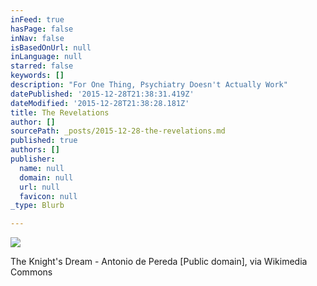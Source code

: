 ```yaml
---
inFeed: true
hasPage: false
inNav: false
isBasedOnUrl: null
inLanguage: null
starred: false
keywords: []
description: "For One Thing, Psychiatry Doesn't Actually Work"
datePublished: '2015-12-28T21:38:31.419Z'
dateModified: '2015-12-28T21:38:28.181Z'
title: The Revelations
author: []
sourcePath: _posts/2015-12-28-the-revelations.md
published: true
authors: []
publisher:
  name: null
  domain: null
  url: null
  favicon: null
_type: Blurb

---
```

![](https://the-grid-user-content.s3-us-west-2.amazonaws.com/41cd93b2-9bf4-4ba7-b596-1265cdcfb6e0.jpg)

The Knight's Dream - Antonio de Pereda \[Public domain\], via Wikimedia Commons